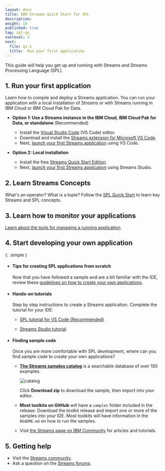 ```yaml
---
layout: docs
title: IBM Streams Quick Start for SPL
description:
weight: 10
published: true
tag: spl-qs
navlevel: 2
next:
  file: qs-1
  title:  Run your first application
---
```



This guide will help you get up and running with Streams and Streams Processing Language (SPL).

## 1. Run your first application

Learn how to compile and deploy a Streams application. You can run your application with a local installation of Streams or with Streams running in IBM Cloud or IBM Cloud Pak for Data.

  - **Option 1: Use a Streams instance in the IBM Cloud, IBM Cloud Pak for Data, or standalone** (Recommended)
  
    - Install the [Visual Studio Code](https://code.visualstudio.com/Download) (VS Code) editor.
    -  Download and install the [Streams extension for Microsoft VS Code](https://ibmstreams.github.io/vscode-ide/docs/quick-start-guide/).
    - Next, [launch your first Streams application](/streamsx.documentation/docs/spl/quick-start/qs-1b) using VS Code.
    
  - **Option 2: Local installation**

    - Install the free [Streams Quick Start Edition](/streamsx.documentation/docs/4.3/qse-intro).
    - Next, [launch your first Streams application](/streamsx.documentation/docs/spl/quick-start/qs-1a) using Streams Studio.

  

## 2. Learn Streams Concepts

  What's an operator? What is a tuple? Follow the [SPL Quick Start](/streamsx.documentation/docs/spl/quick-start/qs-2/) to learn key Streams and SPL concepts.

## 3. Learn how to monitor your applications
  
  [Learn about the tools for managing a running application](/streamsx.documentation/docs/spl/quick-start/qs-4).



## 4. Start developing your own application

  {: .simple }
  - #### Tips for creating SPL applications from scratch

    Now that you have followed a sample and are a bit familiar with the IDE, review these [guidelines on how to create your own applications](/streamsx.documentation/docs/spl/quick-start/qs-5).

  - #### Hands-on tutorials

    Step by step instructions to create a Streams application. Complete the tutorial for your IDE:

    - [SPL tutorial for VS Code (Recommended)](https://ibmstreams.github.io/vscode-ide/docs/spl-application-guide/)
    
    - [Streams Studio tutorial](/streamsx.documentation/docs/spl/lab).


  - #### Finding sample code

    Once you are more comfortable with SPL development, where can you find sample code to create your own applications?

    -   **[The Streams samples catalog](https://ibmstreams.github.io/samples/)** is a searchable database of over 150 examples.

          ![catalog](/streamsx.documentation/images/atom/jpg/catalog.jpg)


          Click **Download zip** to download the sample, then import into your editor.

    -  **Most toolkits on GitHub** will have a `samples` folder included in the release.  Download the toolkit release and import one or more of the samples into your IDE. Most toolkits will have information in the `README.md` on how to run the samples.


    -   Visit [the Streams page on IBM Community](https://ibm.biz/streams-community) for articles and tutorials.


## 5. Getting help

- Visit the [Streams community](https://ibm.biz/streams-community).
- Ask a question on the [Streams forums](https://www.ibm.com/mysupport/s/forumsproduct?language=en_US&name=Streams&id=0TO50000000IQN0GAO).
